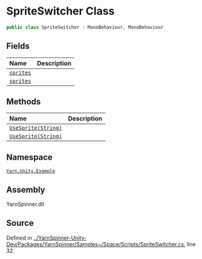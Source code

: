 # SpriteSwitcher Class


```csharp
public class SpriteSwitcher : MonoBehaviour, MonoBehaviour
```



## Fields
|Name|Description|
|:---|:---|
|[`sprites`](/api/csharp/yarn.unity.example/spriteswitcher.sprites.md)||
|[`sprites`](/api/csharp/yarn.unity.example/spriteswitcher.sprites.md)||
## Methods
|Name|Description|
|:---|:---|
|[`UseSprite(String)`](/api/csharp/yarn.unity.example/spriteswitcher.usesprite-system.string-.md)||
|[`UseSprite(String)`](/api/csharp/yarn.unity.example/spriteswitcher.usesprite-system.string-.md)||
## Namespace
[`Yarn.Unity.Example`](/api/csharp/yarn.unity.example/README.md)

## Assembly
YarnSpinner.dll

## Source
Defined in [../YarnSpinner-Unity-Dev/Packages/YarnSpinner/Samples~/Space/Scripts/SpriteSwitcher.cs](https://github.com/YarnSpinnerTool/YarnSpinner-Unity//blob/develop/Samples~/Space/Scripts/SpriteSwitcher.cs#L32), line 32.
